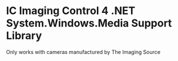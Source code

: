 ﻿# IC Imaging Control 4 .NET System.Windows.Media Support Library

Only works with cameras manufactured by The Imaging Source
